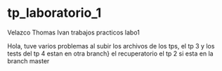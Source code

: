 # tp_laboratorio_1
Velazco Thomas Ivan trabajos practicos labo1


Hola, tuve varios problemas al subir los archivos de los tps, el tp 3 y los tests del tp 4 estan en otra branch}
el recuperatorio el tp 2 si esta en la branch master
